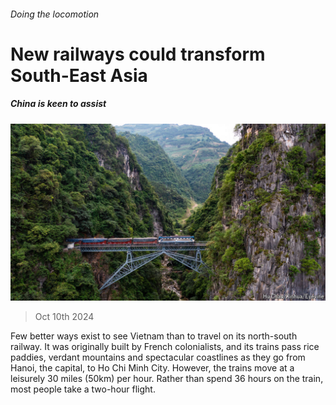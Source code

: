 ###### Doing the locomotion

# New railways could transform South-East Asia 

##### China is keen to assist 

![image](images/20241012_ASP502.jpg) 

> Oct 10th 2024 

Few better ways exist to see Vietnam than to travel on its north-south railway. It was originally built by French colonialists, and its trains pass rice paddies, verdant mountains and spectacular coastlines as they go from Hanoi, the capital, to Ho Chi Minh City. However, the trains move at a leisurely 30 miles (50km) per hour. Rather than spend 36 hours on the train, most people take a two-hour flight. 

